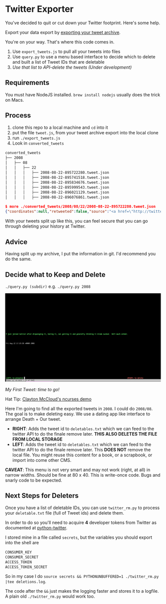 # Twitter Exporter

You've decided to quit or cut down your Twitter footprint. Here's some help.

Export your data export by [exporting your tweet archive](https://twitter.com/settings/account).

You're on your way. That's where this code comes in.

1. Use `export_tweets.js` to pull all your tweets into files
2. Use `query.py` to use a menu based interface to decide which to delete and
   built a list of Tweet IDs that are deletable
3. _Use that list to API-delete the tweets (Under development)_

## Requirements

You must have NodeJS installed. `brew install nodejs` usually does the trick on
Macs.

## Process

1. clone this repo to a local machine and `cd` into it
1. put the file `tweet.js`, from your tweet archive export into the local clone
1. run `./export_tweets.js`
1. Look in `converted_tweets`

```text
converted_tweets
├── 2008
│   ├── 08
│   │   ├── 22
│   │   │   ├── 2008-08-22-895722280.tweet.json
│   │   │   ├── 2008-08-22-895741518.tweet.json
│   │   │   ├── 2008-08-22-895834676.tweet.json
│   │   │   ├── 2008-08-22-895999543.tweet.json
│   │   │   ├── 2008-08-22-896021129.tweet.json
│   │   │   ├── 2008-08-22-896076861.tweet.json
```

```json
$ more ./converted_tweets/2008/08/22/2008-08-22-895722280.tweet.json
{"coordinates":null,"retweeted":false,"source":"<a href=\"http://twitter.com\" rel=\"nofollow\">Twitter Web Client</a>","entities":{"hashtags":[],"symbols":[],"user_mentions":[],"urls":[]},"display_text_range":["0.0","128.0"],"favorite_count":"0.0","in_reply_to_status_id_str":null,"geo":null,"id_str":"895722280","in_reply_to_user_id":null,"truncated":false,"retweet_count":"0.0","id":"8.9572228E8","in_reply_to_status_id":null,"created_at":"Fri Aug 22 17:19:38 +0000 2008","place":null,"favorited":false,"full_text":"I just joined twitter after disparaging it, hating it, not getting it and generally thinking it kinda sucked.  Hell much colder.","lang":"en","contributors":null,"in_reply_to_screen_name":null,"in_reply_to_user_id_str":null}
```

With your tweets split up like this, you can feel secure that you can go
through deleting your history at Twitter.

## Advice

Having split up my archive, I put the information in git. I'd recommend you do
the same.

## Decide what to Keep and Delete

`./query.py (subdir)` e.g. `./query.py 2008`

![Preview of Interface with my first Tweet](./ui_preview.png)

_My First Tweet: time to go!_


Hat Tip: [Clayton McCloud's ncurses demo](https://gist.github.com/claymcleod/b670285f334acd56ad1c)

Here I'm going to find all the exported tweets in `2008`. I could do `2008/08`.
The goal is to make deleting easy. We use a dating app like interface to
arrange Death + Our tweet.

* **RIGHT**: Adds the tweet id to `deletables.txt` which we can feed to the
  twitter API to do the finale remove later. **THIS ALSO DELETES THE FILE FROM
  LOCAL STORAGE**
* **LEFT**: Adds the tweet id to `deletables.txt` which we can feed to the
  twitter API to do the finale remove later. This **DOES NOT** remove the local
  file. You might reuse this content for a book, or a scrapbook, or import into
  come other CMS.

**CAVEAT**: This menu is not very smart and may not work (right, at all) in
narrow widths. Should be fine at 80 x 40. This is write-once code. Bugs and
snarly code to be expected.

## Next Steps for Deleters

Once you have a list of deletable IDs, you can use `twitter_rm.py` to process
your `deletable.txt` file (full of Tweet ids) and delete them.

In order to do so you'll need to acquire **4** developer tokens from Twitter as
documented at
[python-twitter](https://python-twitter.readthedocs.io/en/latest/getting_started.html).

I stored mine in a file called `secrets`, but the variables you should export into the
shell are

```text
CONSUMER_KEY
CONSUMER_SECRET
ACCESS_TOKEN
ACCESS_TOKEN_SECRET
```

So in my case I do `source secrets && PYTHONUNBUFFERED=1 ./twitter_rm.py |tee deletions.log`.

The code after the `&&` just makes the logging faster and stores it to a logfile. A plain
old `./twitter_rm.py` would work too.


